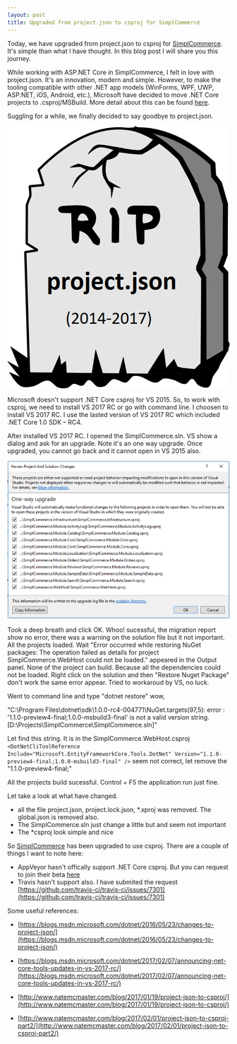 ```yaml
---
layout: post
title: Upgraded from project.json to csproj for SimplCommerce
---
```


Today, we have upgraded from project.json to csproj for [SimplCommerce](https://github.com/simplcommerce/SimplCommerce). It's simple than what I have thought. In this blog post I will share you this journey.

While working with ASP.NET Core in SimplCommerce, I felt in love with project.json. It's an innovation, modern and simple. However, to make the tooling compatible with other .NET app models (WinForms, WPF, UWP, ASP.NET, iOS, Android, etc.), Microsoft have decided to move .NET Core projects to .csproj/MSBuild. More detail about this can be found [here](https://blogs.msdn.microsoft.com/dotnet/2016/05/23/changes-to-project-json/).

Suggling for a while, we finally decided to say goodbye to project.json.

![Goodbye project.json](/images/rip_projectjson.png "Goodbye project.json")

Microsoft doesn't support .NET Core csproj for VS 2015. So, to work with csproj, we need to install VS 2017 RC or go with command line. I choosen to install VS 2017 RC. I use the lasted version of  VS 2017 RC which included .NET Core 1.0 SDK – RC4.

After installed VS 2017 RC. I opened the SimplCommerce.sln. VS show a dialog and ask for an upgrade. Note it's an one way upgrade. Once upgraded, you cannot go back and it cannot open in VS 2015 also.

![Goodbye project.json](/images/rip_projectjson_migration.png "Goodbye project.json")

Took a deep breath and click OK. Whoo! sucessful, the migration report show no error, there was a warning on the solution file but it not important. All the projects loaded. Wait "Error occurred while restoring NuGet packages: The operation failed as details for project SimplCommerce.WebHost could not be loaded." appeared in the Output panel. None of the project can build. Because all the dependencies could not be loaded. Right click on the solution and then "Restore Nuget Package" don't work the same error appear. Tried to workaroud by VS, no luck.

Went to command line and type "dotnet restore" wow, 

"C:\Program Files\dotnet\sdk\1.0.0-rc4-004771\NuGet.targets(97,5): error : '1.1.0-preview4-final;1.0.0-msbuild3-final' is not a valid version string. [D:\Projects\SimplCommerce\SimplCommerce.sln]"

Let find this string. It is in the SimplCommerce.WebHost.csproj 
`<DotNetCliToolReference Include="Microsoft.EntityFrameworkCore.Tools.DotNet" Version="1.1.0-preview4-final;1.0.0-msbuild3-final" />`
seem not correct, let remove the "1.1.0-preview4-final;"

All the projects build sucessful. Control + F5 the application run just fine.

Let take a look at what have changed.

 - all the file project.json, project.lock.json, *.xproj was removed. The global.json is removed also.
 - The SimplCommerce.sln just change a little but and seem not important
 - The *csproj look simple and nice
 
So [SimplCommerce](https://github.com/simplcommerce/SimplCommerce) has been upgraded to use csproj. There are a couple of things I want to note here:

 - AppVeyor hasn't offically support .NET Core csproj. But you can request to join their beta [here](https://github.com/appveyor/ci/issues/1179)
 - Travis hasn't support also. I have submited the request [https://github.com/travis-ci/travis-ci/issues/7301](https://github.com/travis-ci/travis-ci/issues/7301)
 
 Some useful references:
 
 - [https://blogs.msdn.microsoft.com/dotnet/2016/05/23/changes-to-project-json/](https://blogs.msdn.microsoft.com/dotnet/2016/05/23/changes-to-project-json/)
 
 - [https://blogs.msdn.microsoft.com/dotnet/2017/02/07/announcing-net-core-tools-updates-in-vs-2017-rc/](https://blogs.msdn.microsoft.com/dotnet/2017/02/07/announcing-net-core-tools-updates-in-vs-2017-rc/)
 - [http://www.natemcmaster.com/blog/2017/01/19/project-json-to-csproj/](http://www.natemcmaster.com/blog/2017/01/19/project-json-to-csproj/)
 - [http://www.natemcmaster.com/blog/2017/02/01/project-json-to-csproj-part2/](http://www.natemcmaster.com/blog/2017/02/01/project-json-to-csproj-part2/)









